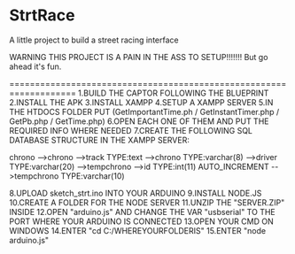 # StrtRace
A little project to build a street racing interface 

WARNING THIS PROJECT IS A PAIN IN THE ASS TO SETUP!!!!!!! 
But go ahead it's fun.

===================================================================
1.BUILD THE CAPTOR FOLLOWING THE BLUEPRINT
2.INSTALL THE APK
3.INSTALL XAMPP
4.SETUP A XAMPP SERVER
5.IN THE HTDOCS FOLDER PUT (GetImportantTime.ph / GetInstantTimer.php / GetPb.php / GetTime.php)
6.OPEN EACH ONE OF THEM AND PUT THE REQUIRED INFO WHERE NEEDED
7.CREATE THE FOLLOWING SQL DATABASE STRUCTURE IN THE XAMPP SERVER:

chrono
    -->chrono
        -->track	TYPE:text
        -->chrono	TYPE:varchar(8)
        -->driver	TYPE:varchar(20)
    -->tempchrono
        -->id   TYPE:int(11) AUTO_INCREMENT
        -->tempchrono	TYPE:varchar(10)
        
8.UPLOAD sketch_strt.ino INTO YOUR ARDUINO
9.INSTALL NODE.JS
10.CREATE A FOLDER FOR THE NODE SERVER
11.UNZIP THE "SERVER.ZIP" INSIDE
12.OPEN "arduino.js" AND CHANGE THE VAR "usbserial" TO THE PORT WHERE YOUR ARDUINO IS CONNECTED
13.OPEN YOUR CMD ON WINDOWS 
14.ENTER "cd C:/WHEREYOURFOLDERIS"
15.ENTER "node arduino.js"

